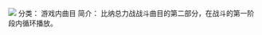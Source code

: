 ![](//static.kivo.wiki/images/music/cover/Aofqw2TsTgtCrLkSyWS9b8CngrRzU1JI.png)
分类： 游戏内曲目
简介：
比纳总力战战斗曲目的第二部分，在战斗的第一阶段内循环播放。
